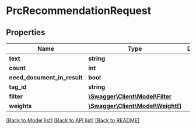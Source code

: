 # PrcRecommendationRequest

## Properties
Name | Type | Description | Notes
------------ | ------------- | ------------- | -------------
**text** | **string** |  | 
**count** | **int** |  | [optional] 
**need_document_in_result** | **bool** |  | [optional] 
**tag_id** | **string** |  | 
**filter** | [**\Swagger\Client\Model\Filter**](Filter.md) |  | [optional] 
**weights** | [**\Swagger\Client\Model\Weight[]**](Weight.md) |  | [optional] 


[[Back to Model list]](../README.md#documentation-for-models) [[Back to API list]](../README.md#documentation-for-api-endpoints) [[Back to README]](../README.md)


